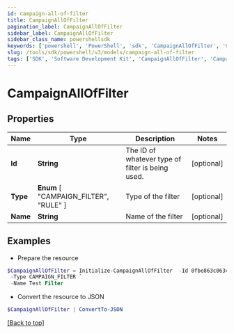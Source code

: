 ```yaml
---
id: campaign-all-of-filter
title: CampaignAllOfFilter
pagination_label: CampaignAllOfFilter
sidebar_label: CampaignAllOfFilter
sidebar_class_name: powershellsdk
keywords: ['powershell', 'PowerShell', 'sdk', 'CampaignAllOfFilter', 'CampaignAllOfFilter'] 
slug: /tools/sdk/powershell/v3/models/campaign-all-of-filter
tags: ['SDK', 'Software Development Kit', 'CampaignAllOfFilter', 'CampaignAllOfFilter']
---
```



# CampaignAllOfFilter

## Properties

Name | Type | Description | Notes
------------ | ------------- | ------------- | -------------
**Id** | **String** | The ID of whatever type of filter is being used. | [optional] 
**Type** |  **Enum** [  "CAMPAIGN_FILTER",    "RULE" ] | Type of the filter | [optional] 
**Name** | **String** | Name of the filter | [optional] 

## Examples

- Prepare the resource
```powershell
$CampaignAllOfFilter = Initialize-CampaignAllOfFilter  -Id 0fbe863c063c4c88a35fd7f17e8a3df5 `
 -Type CAMPAIGN_FILTER `
 -Name Test Filter
```

- Convert the resource to JSON
```powershell
$CampaignAllOfFilter | ConvertTo-JSON
```


[[Back to top]](#) 

